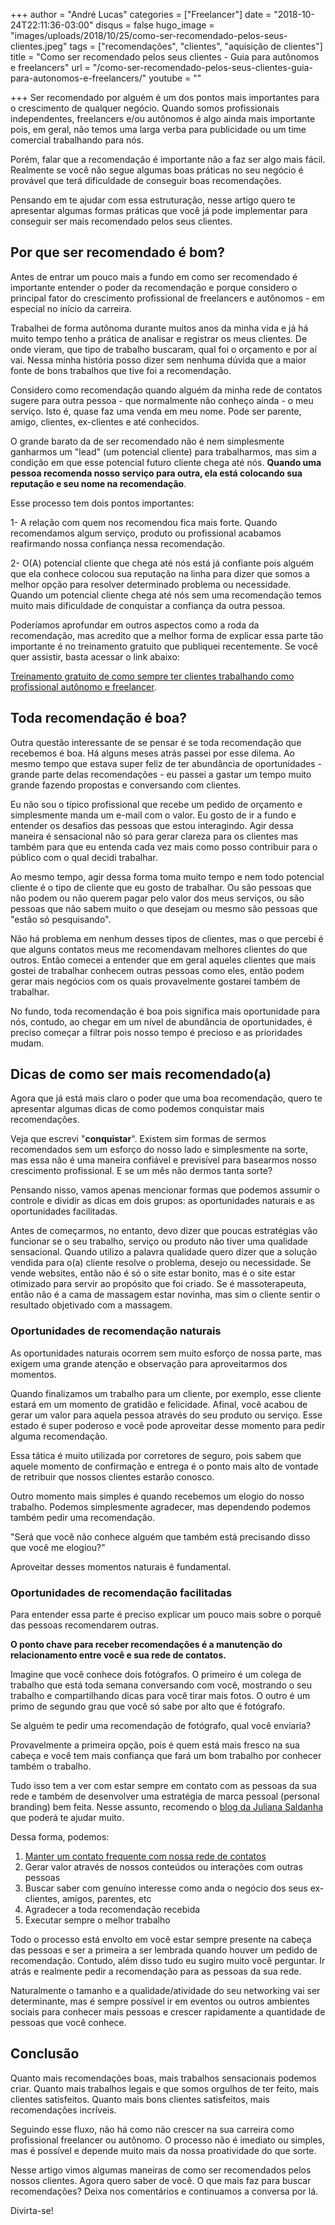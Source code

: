 +++
author = "André Lucas"
categories = ["Freelancer"]
date = "2018-10-24T22:11:36-03:00"
disqus = false
hugo_image = "images/uploads/2018/10/25/como-ser-recomendado-pelos-seus-clientes.jpeg"
tags = ["recomendações", "clientes", "aquisição de clientes"]
title = "Como ser recomendado pelos seus clientes - Guia para autônomos e freelancers"
url = "/como-ser-recomendado-pelos-seus-clientes-guia-para-autonomos-e-freelancers/"
youtube = ""

+++
Ser recomendado por alguém é um dos pontos mais importantes para o crescimento de qualquer negócio. Quando somos profissionais independentes, freelancers e/ou autônomos é algo ainda mais importante pois, em geral, não temos uma larga verba para publicidade ou um time comercial trabalhando para nós.

Porém, falar que a recomendação é importante não a faz ser algo mais fácil. Realmente se você não segue algumas boas práticas no seu negócio é provável que terá dificuldade de conseguir boas recomendações.

Pensando em te ajudar com essa estruturação, nesse artigo quero te apresentar algumas formas práticas que você já pode implementar para conseguir ser mais recomendado pelos seus clientes.

## Por que ser recomendado é bom?

Antes de entrar um pouco mais a fundo em como ser recomendado é importante entender o poder da recomendação e porque considero o principal fator do crescimento profissional de freelancers e autônomos - em especial no início da carreira.

Trabalhei de forma autônoma durante muitos anos da minha vida e já há muito tempo tenho a prática de analisar e registrar os meus clientes. De onde vieram, que tipo de trabalho buscaram, qual foi o orçamento e por aí vai. Nessa minha história posso dizer sem nenhuma dúvida que a maior fonte de bons trabalhos que tive foi a recomendação.

Considero como recomendação quando alguém da minha rede de contatos sugere para outra pessoa - que normalmente não conheço ainda - o meu serviço. Isto é, quase faz uma venda em meu nome. Pode ser parente, amigo, clientes, ex-clientes e até conhecidos.

O grande barato da de ser recomendado não é nem simplesmente ganharmos um "lead" (um potencial cliente) para trabalharmos, mas sim a condição em que esse potencial futuro cliente chega até nós. **Quando uma pessoa recomenda nosso serviço para outra, ela está colocando sua reputação e seu nome na recomendação**.

Esse processo tem dois pontos importantes:

1- A relação com quem nos recomendou fica mais forte. Quando recomendamos algum serviço, produto ou profissional acabamos reafirmando nossa confiança nessa recomendação.

2- O(A) potencial cliente que chega até nós está já confiante pois alguém que ela conhece colocou sua reputação na linha para dizer que somos a melhor opção para resolver determinado problema ou necessidade. Quando um potencial cliente chega até nós sem uma recomendação temos muito mais dificuldade de conquistar a confiança da outra pessoa.

Poderíamos aprofundar em outros aspectos como a roda da recomendação, mas acredito que a melhor forma de explicar essa parte tão importante é no treinamento gratuito que publiquei recentemente. Se você quer assistir, basta acessar o link abaixo:

[Treinamento gratuito de como sempre ter clientes trabalhando como profissional autônomo e freelancer](https://treinamento.andrelug.com).

## Toda recomendação é boa?

Outra questão interessante de se pensar é se toda recomendação que recebemos é boa. Há alguns meses atrás passei por esse dilema. Ao mesmo tempo que estava super feliz de ter abundância de oportunidades - grande parte delas recomendações - eu passei a gastar um tempo muito grande fazendo propostas e conversando com clientes.

Eu não sou o típico profissional que recebe um pedido de orçamento e simplesmente manda um e-mail com o valor. Eu gosto de ir a fundo e entender os desafios das pessoas que estou interagindo. Agir dessa maneira é sensacional não só para gerar clareza para os clientes mas também para que eu entenda cada vez mais como posso contribuir para o público com o qual decidi trabalhar.

Ao mesmo tempo, agir dessa forma toma muito tempo e nem todo potencial cliente é o tipo de cliente que eu gosto de trabalhar. Ou são pessoas que não podem ou não querem pagar pelo valor dos meus serviços, ou são pessoas que não sabem muito o que desejam ou mesmo são pessoas que "estão só pesquisando".

Não há problema em nenhum desses tipos de clientes, mas o que percebi é que alguns contatos meus me recomendavam melhores clientes do que outros. Então comecei a entender que em geral aqueles clientes que mais gostei de trabalhar conhecem outras pessoas como eles, então podem gerar mais negócios com os quais provavelmente gostarei também de trabalhar.

No fundo, toda recomendação é boa pois significa mais oportunidade para nós, contudo, ao chegar em um nível de abundância de oportunidades, é preciso começar a filtrar pois nosso tempo é precioso e as prioridades mudam.

## Dicas de como ser mais recomendado(a)

Agora que já está mais claro o poder que uma boa recomendação, quero te apresentar algumas dicas de como podemos conquistar mais recomendações.

Veja que escrevi "**conquistar**". Existem sim formas de sermos recomendados sem um esforço do nosso lado e simplesmente na sorte, mas essa não é uma maneira confiável e previsível para basearmos nosso crescimento profissional. E se um mês não dermos tanta sorte?

Pensando nisso, vamos apenas mencionar formas que podemos assumir o controle e dividir as dicas em dois grupos: as oportunidades naturais e as oportunidades facilitadas.

Antes de começarmos, no entanto, devo dizer que poucas estratégias vão funcionar se o seu trabalho, serviço ou produto não tiver uma qualidade sensacional. Quando utilizo a palavra qualidade quero dizer que a solução vendida para o(a) cliente resolve o problema, desejo ou necessidade. Se vende websites, então não é só o site estar bonito, mas é o site estar otimizado para servir ao propósito que foi criado. Se é massoterapeuta, então não é a cama de massagem estar novinha, mas sim o cliente sentir o resultado objetivado com a massagem.

### Oportunidades de recomendação naturais

As oportunidades naturais ocorrem sem muito esforço de nossa parte, mas exigem uma grande atenção e observação para aproveitarmos dos momentos.

Quando finalizamos um trabalho para um cliente, por exemplo, esse cliente estará em um momento de gratidão e felicidade. Afinal, você acabou de gerar um valor para aquela pessoa através do seu produto ou serviço. Esse estado é super poderoso e você pode aproveitar desse momento para pedir alguma recomendação.

Essa tática é muito utilizada por corretores de seguro, pois sabem que aquele momento de confirmação e entrega é o ponto mais alto de vontade de retribuir que nossos clientes estarão conosco. 

Outro momento mais simples é quando recebemos um elogio do nosso trabalho. Podemos simplesmente agradecer, mas dependendo podemos também pedir uma recomendação.

"Será que você não conhece alguém que também está precisando disso que você me elogiou?"

Aproveitar desses momentos naturais é fundamental.

### Oportunidades de recomendação facilitadas

Para entender essa parte é preciso explicar um pouco mais sobre o porquê das pessoas recomendarem outras.

**O ponto chave para receber recomendações é a manutenção do relacionamento entre você e sua rede de contatos.**

Imagine que você conhece dois fotógrafos. O primeiro é um colega de trabalho que está toda semana conversando com você, mostrando o seu trabalho e compartilhando dicas para você tirar mais fotos. O outro é um primo de segundo grau que você só sabe por alto que é fotógrafo.

Se alguém te pedir uma recomendação de fotógrafo, qual você enviaria?

Provavelmente a primeira opção, pois é quem está mais fresco na sua cabeça e você tem mais confiança que fará um bom trabalho por conhecer também o trabalho.

Tudo isso tem a ver com estar sempre em contato com as pessoas da sua rede e também de desenvolver uma estratégia de marca pessoal (personal branding) bem feita. Nesse assunto, recomendo o [blog da Juliana Saldanha](https://julianasaldanha.com.br/) que poderá te ajudar muito.

Dessa forma, podemos:

1. [Manter um contato frequente com nossa rede de contatos](https://andrelug.com/esta-na-sua-hora-de-trabalhar-como-freelancer/)
2. Gerar valor através de nossos conteúdos ou interações com outras pessoas
3. Buscar saber com genuíno interesse como anda o negócio dos seus ex-clientes, amigos, parentes, etc
4. Agradecer a toda recomendação recebida
5. Executar sempre o melhor trabalho

Todo o processo está envolto em você estar sempre presente na cabeça das pessoas e ser a primeira a ser lembrada quando houver um pedido de recomendação. Contudo, além disso tudo eu sugiro muito você perguntar. Ir atrás e realmente pedir a recomendação para as pessoas da sua rede.

Naturalmente o tamanho e a qualidade/atividade do seu networking vai ser determinante, mas é sempre possível ir em eventos ou outros ambientes sociais para conhecer mais pessoas e crescer rapidamente a quantidade de pessoas que você conhece.

## Conclusão

Quanto mais recomendações boas, mais trabalhos sensacionais podemos criar. Quanto mais trabalhos legais e que somos orgulhos de ter feito, mais clientes satisfeitos. Quanto mais bons clientes satisfeitos, mais recomendações incríveis.

Seguindo esse fluxo, não há como não crescer na sua carreira como profissional freelancer ou autônomo. O processo não é imediato ou simples, mas é possível e depende muito mais da nossa proatividade do que sorte.

Nesse artigo vimos algumas maneiras de como ser recomendados pelos nossos clientes. Agora quero saber de você. O que mais faz para buscar recomendações? Deixa nos comentários e continuamos a conversa por lá.

Divirta-se!